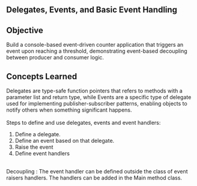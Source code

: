 ## Delegates, Events, and Basic Event Handling

## Objective

Build a console-based event-driven counter application that triggers an event upon reaching a threshold, demonstrating event-based decoupling between producer and consumer logic.

## Concepts Learned

Delegates are type-safe function pointers that refers to methods with a parameter list and return type, while Events are a specific type of delegate used for implementing publisher-subscriber patterns, enabling objects to notify others when something significant happens.
<br><br>
Steps to define and use delegates, events and event handlers:
<br>

1. Define a delegate.
   <br>
2. Define an event based on that delegate.
   <br>
3. Raise the event
   <br>
4. Define event handlers
   <br><br>

Decoupling : The event handler can be defined outside the class of event raisers handlers. The handlers can be added in the Main method class.
